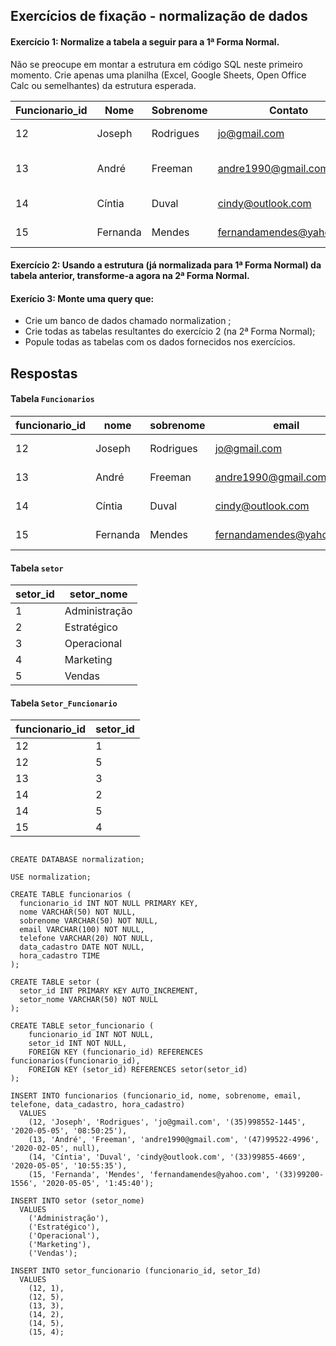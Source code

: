 ## Exercícios de fixação - normalização de dados

#### Exercício 1: Normalize a tabela a seguir para a 1ª Forma Normal.

Não se preocupe em montar a estrutura em código SQL neste primeiro momento. Crie apenas uma planilha (Excel, Google Sheets, Open Office Calc ou semelhantes) da estrutura esperada.

| Funcionario_id | Nome     | Sobrenome | Contato                  | Contato         | DataCadastro           | Setor                 |
|----------------|----------|-----------|--------------------------|-----------------|------------------------|-----------------------|
| 12             | Joseph   | Rodrigues | jo@gmail.com             | (35)998552-1445 | 2020-05-05 08:50:25    | Administração, Vendas |
| 13             | André    | Freeman   | andre1990@gmail.com      | (47)99522-4996  | 5 de Fevereiro de 2020 | Operacional           |
| 14             | Cíntia   | Duval     | cindy@outlook.com        | (33)99855-4669  | 2020-05-05 10:55:35    | Estratégico, Vendas   |
| 15             | Fernanda | Mendes    | fernandamendes@yahoo.com | (33)99200-1556  | 2020-05-05 11:45:40    | Marketing             |

#### Exercício 2: Usando a estrutura (já normalizada para 1ª Forma Normal) da tabela anterior, transforme-a agora na 2ª Forma Normal.

#### Exerício 3: Monte uma query que:

- Crie um banco de dados chamado normalization ;
- Crie todas as tabelas resultantes do exercício 2 (na 2ª Forma Normal);
- Popule todas as tabelas com os dados fornecidos nos exercícios.

## Respostas

#### Tabela `Funcionarios`

| funcionario_id | nome     | sobrenome | email                    | telefone        | data_cadastro | hora_cadastro |
|----------------|----------|-----------|--------------------------|-----------------|--------------|--------------|
| 12             | Joseph   | Rodrigues | jo@gmail.com             | (35)998552-1445 | 2020-05-05   | 08:50:25     |
| 13             | André    | Freeman   | andre1990@gmail.com      | (47)99522-4996  | 2020-02-05   | null         |
| 14             | Cíntia   | Duval     | cindy@outlook.com        | (33)99855-4669  | 2020-05-05   | 10:55:35     |
| 15             | Fernanda | Mendes    | fernandamendes@yahoo.com | (33)99200-1556  | 2020-05-05   | 11:45:40     |

#### Tabela `setor`

| setor_id | setor_nome    |
|----------|---------------|
| 1        | Administração |
| 2        | Estratégico   |
| 3        | Operacional   |
| 4        | Marketing     |
| 5        | Vendas        |

#### Tabela `Setor_Funcionario`

| funcionario_id | setor_id |
|----------------|----------|
| 12             | 1        |
| 12             | 5        |
| 13             | 3        |
| 14             | 2        |
| 14             | 5        |
| 15             | 4        |

```

CREATE DATABASE normalization;

USE normalization;

CREATE TABLE funcionarios (
  funcionario_id INT NOT NULL PRIMARY KEY,
  nome VARCHAR(50) NOT NULL,
  sobrenome VARCHAR(50) NOT NULL,
  email VARCHAR(100) NOT NULL,
  telefone VARCHAR(20) NOT NULL,
  data_cadastro DATE NOT NULL,
  hora_cadastro TIME
);

CREATE TABLE setor (
  setor_id INT PRIMARY KEY AUTO_INCREMENT,
  setor_nome VARCHAR(50) NOT NULL
);

CREATE TABLE setor_funcionario (
	funcionario_id INT NOT NULL,
    setor_id INT NOT NULL,
    FOREIGN KEY (funcionario_id) REFERENCES funcionarios(funcionario_id),
    FOREIGN KEY (setor_id) REFERENCES setor(setor_id)
);

INSERT INTO funcionarios (funcionario_id, nome, sobrenome, email, telefone, data_cadastro, hora_cadastro)
  VALUES
    (12, 'Joseph', 'Rodrigues', 'jo@gmail.com', '(35)998552-1445', '2020-05-05', '08:50:25'),
    (13, 'André', 'Freeman', 'andre1990@gmail.com', '(47)99522-4996', '2020-02-05', null),
    (14, 'Cíntia', 'Duval', 'cindy@outlook.com', '(33)99855-4669', '2020-05-05', '10:55:35'),
    (15, 'Fernanda', 'Mendes', 'fernandamendes@yahoo.com', '(33)99200-1556', '2020-05-05', '1:45:40');

INSERT INTO setor (setor_nome)
  VALUES
    ('Administração'),
    ('Estratégico'),
    ('Operacional'),
    ('Marketing'),
    ('Vendas');
    
INSERT INTO setor_funcionario (funcionario_id, setor_Id)
  VALUES
    (12, 1),
    (12, 5),
    (13, 3),
    (14, 2),
    (14, 5),
    (15, 4);
 
 ```

